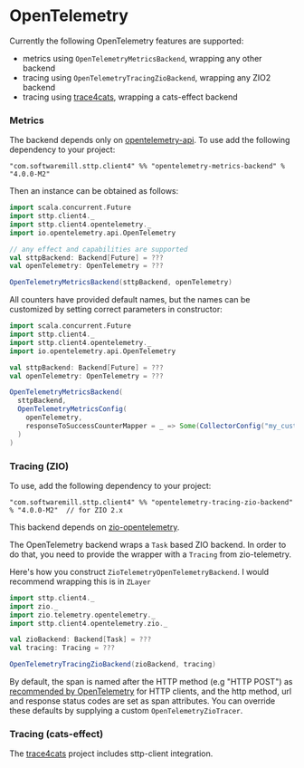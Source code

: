 # OpenTelemetry

Currently the following OpenTelemetry features are supported:

- metrics using `OpenTelemetryMetricsBackend`, wrapping any other backend
- tracing using `OpenTelemetryTracingZioBackend`, wrapping any ZIO2 backend
- tracing using [trace4cats](https://github.com/trace4cats/trace4cats), wrapping a cats-effect backend

### Metrics

The backend depends only on [opentelemetry-api](https://github.com/open-telemetry/opentelemetry-java). To use add the
following dependency to your project:

```
"com.softwaremill.sttp.client4" %% "opentelemetry-metrics-backend" % "4.0.0-M2"
```

Then an instance can be obtained as follows:

```scala
import scala.concurrent.Future
import sttp.client4._
import sttp.client4.opentelemetry._
import io.opentelemetry.api.OpenTelemetry

// any effect and capabilities are supported
val sttpBackend: Backend[Future] = ???
val openTelemetry: OpenTelemetry = ???

OpenTelemetryMetricsBackend(sttpBackend, openTelemetry)
```

All counters have provided default names, but the names can be customized by setting correct parameters in constructor:

```scala
import scala.concurrent.Future
import sttp.client4._
import sttp.client4.opentelemetry._
import io.opentelemetry.api.OpenTelemetry

val sttpBackend: Backend[Future] = ???
val openTelemetry: OpenTelemetry = ???

OpenTelemetryMetricsBackend(
  sttpBackend,
  OpenTelemetryMetricsConfig(
    openTelemetry,
    responseToSuccessCounterMapper = _ => Some(CollectorConfig("my_custom_counter_name"))
  )
)
```

### Tracing (ZIO)

To use, add the following dependency to your project:

```
"com.softwaremill.sttp.client4" %% "opentelemetry-tracing-zio-backend" % "4.0.0-M2"  // for ZIO 2.x
```

This backend depends on [zio-opentelemetry](https://github.com/zio/zio-telemetry).

The OpenTelemetry backend wraps a `Task` based ZIO backend.
In order to do that, you need to provide the wrapper with a `Tracing` from zio-telemetry.

Here's how you construct `ZioTelemetryOpenTelemetryBackend`. I would recommend wrapping this is in `ZLayer`

```scala
import sttp.client4._
import zio._
import zio.telemetry.opentelemetry._
import sttp.client4.opentelemetry.zio._

val zioBackend: Backend[Task] = ???
val tracing: Tracing = ???

OpenTelemetryTracingZioBackend(zioBackend, tracing)
```

By default, the span is named after the HTTP method (e.g "HTTP POST") as [recommended by OpenTelemetry](https://github.com/open-telemetry/opentelemetry-specification/blob/main/specification/trace/semantic_conventions/http.md#name) for HTTP clients,
and the http method, url and response status codes are set as span attributes.
You can override these defaults by supplying a custom `OpenTelemetryZioTracer`.

### Tracing (cats-effect)

The [trace4cats](https://github.com/trace4cats/trace4cats) project includes sttp-client integration.
